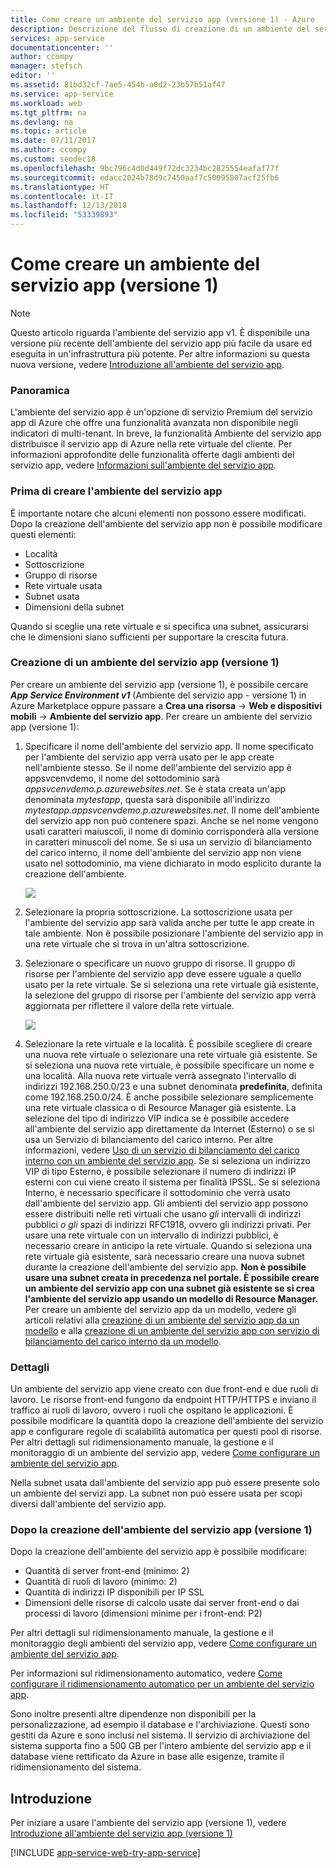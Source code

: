```yaml
---
title: Come creare un ambiente del servizio app (versione 1) - Azure
description: Descrizione del flusso di creazione di un ambiente del servizio app (versione 1)
services: app-service
documentationcenter: ''
author: ccompy
manager: stefsch
editor: ''
ms.assetid: 81bd32cf-7ae5-454b-a0d2-23b57b51af47
ms.service: app-service
ms.workload: web
ms.tgt_pltfrm: na
ms.devlang: na
ms.topic: article
ms.date: 07/11/2017
ms.author: ccompy
ms.custom: seodec18
ms.openlocfilehash: 9bc796c4d0d449f72dc3234bc2825554eafaf77f
ms.sourcegitcommit: edacc2024b78d9c7450aaf7c50095807acf25fb6
ms.translationtype: HT
ms.contentlocale: it-IT
ms.lasthandoff: 12/13/2018
ms.locfileid: "53339893"
---
```

# <a name="how-to-create-an-app-service-environment-v1"></a>Come creare un ambiente del servizio app (versione 1) 

> [!NOTE]
> Questo articolo riguarda l'ambiente del servizio app v1. È disponibile una versione più recente dell'ambiente del servizio app più facile da usare ed eseguita in un'infrastruttura più potente. Per altre informazioni su questa nuova versione, vedere [Introduzione all'ambiente del servizio app](intro.md).
> 

### <a name="overview"></a>Panoramica
L'ambiente del servizio app è un'opzione di servizio Premium del servizio app di Azure che offre una funzionalità avanzata non disponibile negli indicatori di multi-tenant. In breve, la funzionalità Ambiente del servizio app distribuisce il servizio app di Azure nella rete virtuale del cliente. Per informazioni approfondite delle funzionalità offerte dagli ambienti del servizio app, vedere [Informazioni sull'ambiente del servizio app][WhatisASE].

### <a name="before-you-create-your-ase"></a>Prima di creare l'ambiente del servizio app
È importante notare che alcuni elementi non possono essere modificati. Dopo la creazione dell'ambiente del servizio app non è possibile modificare questi elementi:

* Località
* Sottoscrizione
* Gruppo di risorse
* Rete virtuale usata
* Subnet usata 
* Dimensioni della subnet

Quando si sceglie una rete virtuale e si specifica una subnet, assicurarsi che le dimensioni siano sufficienti per supportare la crescita futura. 

### <a name="creating-an-app-service-environment-v1"></a>Creazione di un ambiente del servizio app (versione 1)
Per creare un ambiente del servizio app (versione 1), è possibile cercare ***App Service Environment v1*** (Ambiente del servizio app - versione 1) in Azure Marketplace oppure passare a **Crea una risorsa** -> **Web e dispositivi mobili** -> **Ambiente del servizio app**. Per creare un ambiente del servizio app (versione 1):

1. Specificare il nome dell'ambiente del servizio app. Il nome specificato per l'ambiente del servizio app verrà usato per le app create nell'ambiente stesso. Se il nome dell'ambiente del servizio app è appsvcenvdemo, il nome del sottodominio sarà *appsvcenvdemo.p.azurewebsites.net*. Se è stata creata un'app denominata *mytestapp*, questa sarà disponibile all'indirizzo *mytestapp.appsvcenvdemo.p.azurewebsites.net*. Il nome dell'ambiente del servizio app non può contenere spazi. Anche se nel nome vengono usati caratteri maiuscoli, il nome di dominio corrisponderà alla versione in caratteri minuscoli del nome. Se si usa un servizio di bilanciamento del carico interno, il nome dell'ambiente del servizio app non viene usato nel sottodominio, ma viene dichiarato in modo esplicito durante la creazione dell'ambiente.
   
    ![][1]
2. Selezionare la propria sottoscrizione. La sottoscrizione usata per l'ambiente del servizio app sarà valida anche per tutte le app create in tale ambiente. Non è possibile posizionare l'ambiente del servizio app in una rete virtuale che si trova in un'altra sottoscrizione.
3. Selezionare o specificare un nuovo gruppo di risorse. Il gruppo di risorse per l'ambiente del servizio app deve essere uguale a quello usato per la rete virtuale. Se si seleziona una rete virtuale già esistente, la selezione del gruppo di risorse per l'ambiente del servizio app verrà aggiornata per riflettere il valore della rete virtuale.
   
    ![][2]
4. Selezionare la rete virtuale e la località. È possibile scegliere di creare una nuova rete virtuale o selezionare una rete virtuale già esistente. Se si seleziona una nuova rete virtuale, è possibile specificare un nome e una località. Alla nuova rete virtuale verrà assegnato l'intervallo di indirizzi 192.168.250.0/23 e una subnet denominata **predefinita**, definita come 192.168.250.0/24. È anche possibile selezionare semplicemente una rete virtuale classica o di Resource Manager già esistente. La selezione del tipo di indirizzo VIP indica se è possibile accedere all'ambiente del servizio app direttamente da Internet (Esterno) o se si usa un Servizio di bilanciamento del carico interno. Per altre informazioni, vedere [Uso di un servizio di bilanciamento del carico interno con un ambiente del servizio app][ILBASE]. Se si seleziona un indirizzo VIP di tipo Esterno, è possibile selezionare il numero di indirizzi IP esterni con cui viene creato il sistema per finalità IPSSL. Se si seleziona Interno, è necessario specificare il sottodominio che verrà usato dall'ambiente del servizio app. Gli ambienti del servizio app possono essere distribuiti nelle reti virtuali che usano *gli* intervalli di indirizzi pubblici *o gli* spazi di indirizzi RFC1918, ovvero gli indirizzi privati. Per usare una rete virtuale con un intervallo di indirizzi pubblici, è necessario creare in anticipo la rete virtuale. Quando si seleziona una rete virtuale già esistente, sarà necessario creare una nuova subnet durante la creazione dell'ambiente del servizio app. **Non è possibile usare una subnet creata in precedenza nel portale. È possibile creare un ambiente del servizio app con una subnet già esistente se si crea l'ambiente del servizio app usando un modello di Resource Manager.** Per creare un ambiente del servizio app da un modello, vedere gli articoli relativi alla [creazione di un ambiente del servizio app da un modello][ILBAseTemplate] e alla [creazione di un ambiente del servizio app con servizio di bilanciamento del carico interno da un modello][ASEfromTemplate].

### <a name="details"></a>Dettagli
Un ambiente del servizio app viene creato con due front-end e due ruoli di lavoro. Le risorse front-end fungono da endpoint HTTP/HTTPS e inviano il traffico ai ruoli di lavoro, ovvero i ruoli che ospitano le applicazioni. È possibile modificare la quantità dopo la creazione dell'ambiente del servizio app e configurare regole di scalabilità automatica per questi pool di risorse. Per altri dettagli sul ridimensionamento manuale, la gestione e il monitoraggio di un ambiente del servizio app, vedere [Come configurare un ambiente del servizio app][ASEConfig]. 

Nella subnet usata dall'ambiente del servizio app può essere presente solo un ambiente del servizi app. La subnet non può essere usata per scopi diversi dall'ambiente del servizio app.

### <a name="after-app-service-environment-v1-creation"></a>Dopo la creazione dell'ambiente del servizio app (versione 1)
Dopo la creazione dell'ambiente del servizio app è possibile modificare:

* Quantità di server front-end (minimo: 2)
* Quantità di ruoli di lavoro (minimo: 2)
* Quantità di indirizzi IP disponibili per IP SSL
* Dimensioni delle risorse di calcolo usate dai server front-end o dai processi di lavoro (dimensioni minime per i front-end: P2)

Per altri dettagli sul ridimensionamento manuale, la gestione e il monitoraggio degli ambienti del servizio app, vedere [Come configurare un ambiente del servizio app][ASEConfig]. 

Per informazioni sul ridimensionamento automatico, vedere [Come configurare il ridimensionamento automatico per un ambiente del servizio app][ASEAutoscale].

Sono inoltre presenti altre dipendenze non disponibili per la personalizzazione, ad esempio il database e l'archiviazione. Questi sono gestiti da Azure e sono inclusi nel sistema. Il servizio di archiviazione del sistema supporta fino a 500 GB per l'intero ambiente del servizio app e il database viene rettificato da Azure in base alle esigenze, tramite il ridimensionamento del sistema.

## <a name="getting-started"></a>Introduzione
Per iniziare a usare l'ambiente del servizio app (versione 1), vedere [Introduzione all'ambiente del servizio app (versione 1)][WhatisASE]

[!INCLUDE [app-service-web-try-app-service](../../../includes/app-service-web-try-app-service.md)]

<!--Image references-->
[1]: ./media/app-service-web-how-to-create-an-app-service-environment/asecreate-basecreateblade.png
[2]: ./media/app-service-web-how-to-create-an-app-service-environment/asecreate-vnetcreation.png

<!--Links-->
[WhatisASE]: app-service-app-service-environment-intro.md
[ASEConfig]: app-service-web-configure-an-app-service-environment.md
[AppServicePricing]: https://azure.microsoft.com/pricing/details/app-service/ 
[ASEAutoscale]: app-service-environment-auto-scale.md
[ILBASE]: app-service-environment-with-internal-load-balancer.md
[ILBAseTemplate]: https://azure.microsoft.com/documentation/templates/201-web-app-ase-create/
[ASEfromTemplate]: app-service-app-service-environment-create-ilb-ase-resourcemanager.md
